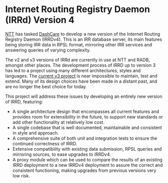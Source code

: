 # Internet Routing Registry Daemon (IRRd) Version 4

[NTT](https://us.ntt.net) has tasked [DashCare](https://dashcare.nl) to develop
a new version of the Internet Routing Registry Daemon (IRRDv4). This is an IRR
database server, its main features being storing IRR data in RPSL format,
mirroring other IRR services and answering queries of varying complexity.

The v2 and v3 versions of IRRd are currently in use at NTT and RADB, amongst
other places. The development process of IRRD up to version 3 has led to a
project using many different architectures, styles and languages. The [current
v3 project](https://github.com/irrdnet/irrd) is near impossible to maintain,
test and extend. Many of its design choices have been made in a distant past,
and are no longer the best choice for today.

This project will address these issues by developing an entirely new version of
IRRD, featuring:

* A single architecture design that encompasses all current features and
  provides room for extensibility in the future, to support new standards or
  add other functionality at relatively low cost.
* A single codebase that is well documented, maintainable and consistent in
  style and approach.
* A comprehensive suite of both unit and integration tests to ensure the
  continued correctness of IRRD.
* Extensive compatibility with existing data submission, RPSL queries and
  mirroring sources, to ease upgrades to IRRDv4.
* A proxy module which can be used to compare the results of an existing
  IRRD deployment to a new IRRDv4 deployment to assure the correct and
  consistent functioning, making upgrades from previous versions very low risk.

